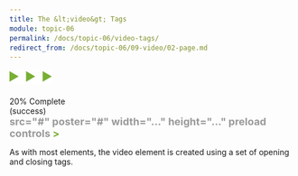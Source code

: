 ```yaml
---
title: The &lt;video&gt; Tags
module: topic-06
permalink: /docs/topic-06/video-tags/
redirect_from: /docs/topic-06/09-video/02-page.md
---
```


<img src="./../../../img/arrow-divider.svg" style="width: 75px; border: none; margin: 0px 0 20px 0" />

<div class="panel panel-success">
  <div class="progress" style="margin-bottom: 0; border-bottom-left-radius: 0; border-bottom-right-radius: 0;">
    <div class="progress-bar progress-bar-success progress-bar-striped" role="progressbar" aria-valuenow="20" aria-valuemin="0" aria-valuemax="100" style="width: 20%">
      <span class="sr-only">20% Complete (success)</span>
    </div>
  </div>
  <div class="panel-body">
    <p style="font-size: large; margin: 0;"><span style="color: #79AF33; font-weight: bold;"><video</span> <span style="color: #999">src="#" poster="#" width="..." height="..." preload controls</span> <span style="color: #79AF33; font-weight: bold;">></span> <span style="color: #999;"></span> <span style="color: #79AF33; font-weight: bold;"></video></span></p>
  </div>
</div>

As with most elements, the video element is created using a set of opening and closing tags.
